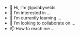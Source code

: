 - 👋 Hi, I’m @joshbyvelds
- 👀 I’m interested in ...
- 🌱 I’m currently learning ...
- 💞️ I’m looking to collaborate on ...
- 📫 How to reach me ...

<!---
joshbyvelds/joshbyvelds is a ✨ special ✨ repository because its `README.md` (this file) appears on your GitHub profile.
You can click the Preview link to take a look at your changes.
--->
